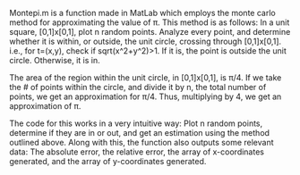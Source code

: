 Montepi.m is a function made in MatLab which employs the monte carlo method for approximating the value of π.
This method is as follows: In a unit square, [0,1]x[0,1], plot n random points.
Analyze every point, and determine whether it is within, or outside, the unit circle, crossing through [0,1]x[0,1].
i.e., for t=(x,y), check if sqrt(x^2+y^2)>1. If it is, the point is outside the unit circle. Otherwise, it is in.

The area of the region within the unit circle, in [0,1]x[0,1], is π/4.
If we take the # of points within the circle, and divide it by n, the total number of points, we get an approximation for π/4.
Thus, multiplying by 4, we get an approximation of π.

The code for this works in a very intuitive way:
Plot n random points, determine if they are in or out, and get an estimation using the method outlined above.
Along with this, the function also outputs some relevant data:
The absolute error, the relative error, the array of x-coordinates generated, and the array of y-coordinates generated.
